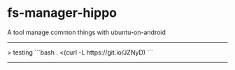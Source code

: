 # fs-manager-hippo
A tool manage common things with ubuntu-on-android
<hr>
> testing
```bash
. <(curl -L https://git.io/JZNyD)
```
<hr>